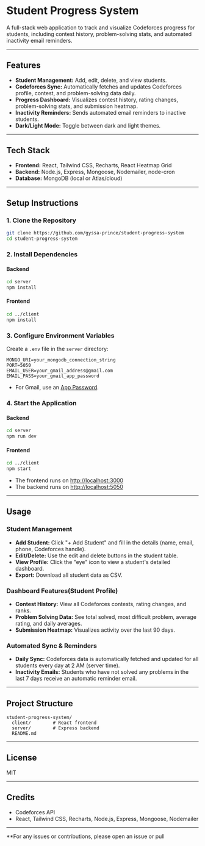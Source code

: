 # Student Progress System

A full-stack web application to track and visualize Codeforces progress for students, including contest history, problem-solving stats, and automated inactivity email reminders.

---

## Features

- **Student Management:** Add, edit, delete, and view students.
- **Codeforces Sync:** Automatically fetches and updates Codeforces profile, contest, and problem-solving data daily.
- **Progress Dashboard:** Visualizes contest history, rating changes, problem-solving stats, and submission heatmap.
- **Inactivity Reminders:** Sends automated email reminders to inactive students.
- **Dark/Light Mode:** Toggle between dark and light themes.

---

## Tech Stack

- **Frontend:** React, Tailwind CSS, Recharts, React Heatmap Grid
- **Backend:** Node.js, Express, Mongoose, Nodemailer, node-cron
- **Database:** MongoDB (local or Atlas/cloud)

---

## Setup Instructions

### 1. Clone the Repository

```sh
git clone https://github.com/gyssa-prince/student-progress-system
cd student-progress-system
```

### 2. Install Dependencies

#### Backend

```sh
cd server
npm install
```

#### Frontend

```sh
cd ../client
npm install
```

### 3. Configure Environment Variables

Create a `.env` file in the `server` directory:

```
MONGO_URI=your_mongodb_connection_string
PORT=5050
EMAIL_USER=your_gmail_address@gmail.com
EMAIL_PASS=your_gmail_app_password
```

- For Gmail, use an [App Password](https://support.google.com/accounts/answer/185833?hl=en).

### 4. Start the Application

#### Backend

```sh
cd server
npm run dev
```

#### Frontend

```sh
cd ../client
npm start
```

- The frontend runs on [http://localhost:3000](http://localhost:3000)
- The backend runs on [http://localhost:5050](http://localhost:5050)

---

## Usage

### Student Management

- **Add Student:** Click "+ Add Student" and fill in the details (name, email, phone, Codeforces handle).
- **Edit/Delete:** Use the edit and delete buttons in the student table.
- **View Profile:** Click the "eye" icon to view a student's detailed dashboard.
- **Export:** Download all student data as CSV.

### Dashboard Features(Student Profile)

- **Contest History:** View all Codeforces contests, rating changes, and ranks.
- **Problem Solving Data:** See total solved, most difficult problem, average rating, and daily averages.
- **Submission Heatmap:** Visualizes activity over the last 90 days.

### Automated Sync & Reminders

- **Daily Sync:** Codeforces data is automatically fetched and updated for all students every day at 2 AM (server time).
- **Inactivity Emails:** Students who have not solved any problems in the last 7 days receive an automatic reminder email.

---

## Project Structure

```
student-progress-system/
  client/        # React frontend
  server/        # Express backend
  README.md
```

---

## License

MIT

---

## Credits

- Codeforces API
- React, Tailwind CSS, Recharts, Node.js, Express, Mongoose, Nodemailer

---

**For any issues or contributions, please open an issue or pull
